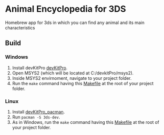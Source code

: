 # Animal Encyclopedia for 3DS
Homebrew app for 3ds in which you can find any animal and its main characteristics

## Build

### Windows

1. Install devKitPro [devKitPro](https://github.com/devkitPro/installer/releases).
2. Open MSYS2 (which will be located at C:/devkitPro/msys2).
3. Inside MSYS2 envirnoment, navigate to your project folder.
4. Run the ``make`` command having this [Makefile](Makefile) at the root of your project folder.

### Linux

1. Install [devKitPro_pacman](https://devkitpro.org/wiki/devkitPro_pacman).
2. Run ``pacman -S 3ds-dev``.
3. As in Windows, run the ``make`` command having this [Makefile](Makefile) at the root of your project folder.